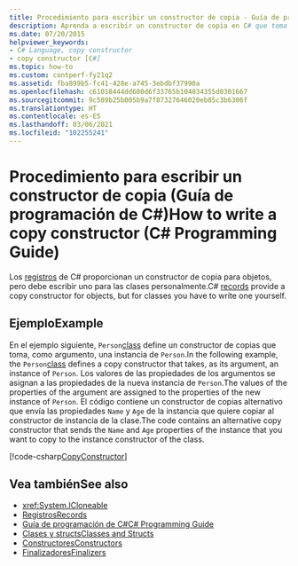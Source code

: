 ```yaml
---
title: Procedimiento para escribir un constructor de copia - Guía de programación de C#
description: Aprenda a escribir un constructor de copia en C# que toma una instancia de clase y devuelve una nueva instancia con los valores de la entrada.
ms.date: 07/20/2015
helpviewer_keywords:
- C# Language, copy constructor
- copy constructor [C#]
ms.topic: how-to
ms.custom: contperf-fy21q2
ms.assetid: fba899b5-fc41-428e-a745-3ebdbf37990a
ms.openlocfilehash: c61018444dd600d6f33765b104034355d0301667
ms.sourcegitcommit: 9c589b25b005b9a7f87327646020eb85c3b6306f
ms.translationtype: HT
ms.contentlocale: es-ES
ms.lasthandoff: 03/06/2021
ms.locfileid: "102255241"
---
```

# <a name="how-to-write-a-copy-constructor-c-programming-guide"></a><span data-ttu-id="60f26-103">Procedimiento para escribir un constructor de copia (Guía de programación de C#)</span><span class="sxs-lookup"><span data-stu-id="60f26-103">How to write a copy constructor (C# Programming Guide)</span></span>

<span data-ttu-id="60f26-104">Los [registros](records.md) de C# proporcionan un constructor de copia para objetos, pero debe escribir uno para las clases personalmente.</span><span class="sxs-lookup"><span data-stu-id="60f26-104">C# [records](records.md) provide a copy constructor for objects, but for classes you have to write one yourself.</span></span>  
  
## <a name="example"></a><span data-ttu-id="60f26-105">Ejemplo</span><span class="sxs-lookup"><span data-stu-id="60f26-105">Example</span></span>  

 <span data-ttu-id="60f26-106">En el ejemplo siguiente, `Person`[class](../../language-reference/keywords/class.md) define un constructor de copias que toma, como argumento, una instancia de `Person`.</span><span class="sxs-lookup"><span data-stu-id="60f26-106">In the following example, the `Person`[class](../../language-reference/keywords/class.md) defines a copy constructor that takes, as its argument, an instance of `Person`.</span></span> <span data-ttu-id="60f26-107">Los valores de las propiedades de los argumentos se asignan a las propiedades de la nueva instancia de `Person`.</span><span class="sxs-lookup"><span data-stu-id="60f26-107">The values of the properties of the argument are assigned to the properties of the new instance of `Person`.</span></span> <span data-ttu-id="60f26-108">El código contiene un constructor de copias alternativo que envía las propiedades `Name` y `Age` de la instancia que quiere copiar al constructor de instancia de la clase.</span><span class="sxs-lookup"><span data-stu-id="60f26-108">The code contains an alternative copy constructor that sends the `Name` and `Age` properties of the instance that you want to copy to the instance constructor of the class.</span></span>  
  
 [!code-csharp[CopyConstructor](snippets/how-to-write-a-copy-constructor/Program.cs)]

## <a name="see-also"></a><span data-ttu-id="60f26-109">Vea también</span><span class="sxs-lookup"><span data-stu-id="60f26-109">See also</span></span>

- <xref:System.ICloneable>
- [<span data-ttu-id="60f26-110">Registros</span><span class="sxs-lookup"><span data-stu-id="60f26-110">Records</span></span>](records.md)
- [<span data-ttu-id="60f26-111">Guía de programación de C#</span><span class="sxs-lookup"><span data-stu-id="60f26-111">C# Programming Guide</span></span>](../index.md)
- [<span data-ttu-id="60f26-112">Clases y structs</span><span class="sxs-lookup"><span data-stu-id="60f26-112">Classes and Structs</span></span>](./index.md)
- [<span data-ttu-id="60f26-113">Constructores</span><span class="sxs-lookup"><span data-stu-id="60f26-113">Constructors</span></span>](./constructors.md)
- [<span data-ttu-id="60f26-114">Finalizadores</span><span class="sxs-lookup"><span data-stu-id="60f26-114">Finalizers</span></span>](./destructors.md)
